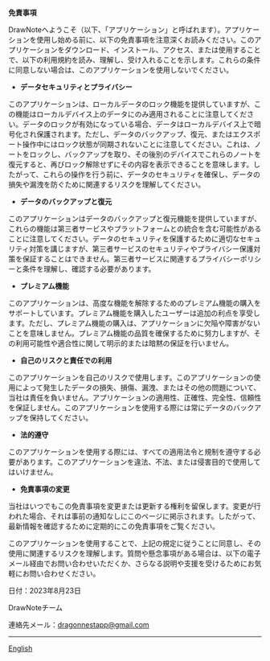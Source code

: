 **免責事項**

DrawNoteへようこそ（以下、「アプリケーション」と呼ばれます）。アプリケーションを使用し始める前に、以下の免責事項を注意深くお読みください。このアプリケーションをダウンロード、インストール、アクセス、または使用することで、以下の利用規約を読み、理解し、受け入れることを示します。これらの条件に同意しない場合は、このアプリケーションを使用しないでください。

- **データセキュリティとプライバシー**

このアプリケーションは、ローカルデータのロック機能を提供していますが、この機能はローカルデバイス上のデータにのみ適用されることに注意してください。データのロックが有効になっている場合、データはローカルデバイス上で暗号化され保護されます。ただし、データのバックアップ、復元、またはエクスポート操作中にはロック状態が同期されないことに注意してください。これは、ノートをロックし、バックアップを取り、その後別のデバイスでこれらのノートを復元すると、再びロック解除せずにその内容を表示できることを意味します。したがって、これらの操作を行う前に、データのセキュリティを確保し、データの損失や漏洩を防ぐために関連するリスクを理解してください。

- **データのバックアップと復元**

このアプリケーションはデータのバックアップと復元機能を提供していますが、これらの機能は第三者サービスやプラットフォームとの統合を含む可能性があることに注意してください。データのセキュリティを保護するために適切なセキュリティ対策を講じますが、第三者サービスのセキュリティやプライバシー保護対策を保証することはできません。第三者サービスに関連するプライバシーポリシーと条件を理解し、確認する必要があります。

- **プレミアム機能**

このアプリケーションは、高度な機能を解除するためのプレミアム機能の購入をサポートしています。プレミアム機能を購入したユーザーは追加の利点を享受します。ただし、プレミアム機能の購入は、アプリケーションに欠陥や障害がないことを意味しません。プレミアム機能の品質を確保するために努力しますが、その利用可能性や適合性に関して明示的または暗黙の保証を行いません。

- **自己のリスクと責任での利用**

このアプリケーションを自己のリスクで使用します。このアプリケーションの使用によって発生したデータの損失、損傷、漏洩、またはその他の問題について、当社は責任を負いません。アプリケーションの適用性、正確性、完全性、信頼性を保証しません。このアプリケーションを使用する際には常にデータのバックアップを保持してください。

- **法的遵守**

このアプリケーションを使用する際には、すべての適用法令と規制を遵守する必要があります。このアプリケーションを違法、不法、または侵害目的で使用してはいけません。

- **免責事項の変更**

当社はいつでもこの免責事項を変更または更新する権利を留保します。変更が行われた場合、それは事前の通知なしにこのページに掲示されます。したがって、最新情報を確認するために定期的にこの免責事項をご覧ください。

このアプリケーションを使用することで、上記の規定に従うことに同意し、その使用に関連するリスクを理解します。質問や懸念事項がある場合は、以下の電子メール経由でお問い合わせいただくか、さらなる説明や支援を受けるためにお気軽にお問い合わせください。

日付：2023年8月23日

DrawNoteチーム

連絡先メール：dragonnestapp@gmail.com

----
[English](https://1993hzw.github.io/dragonnest/drawnote/disclaimer)